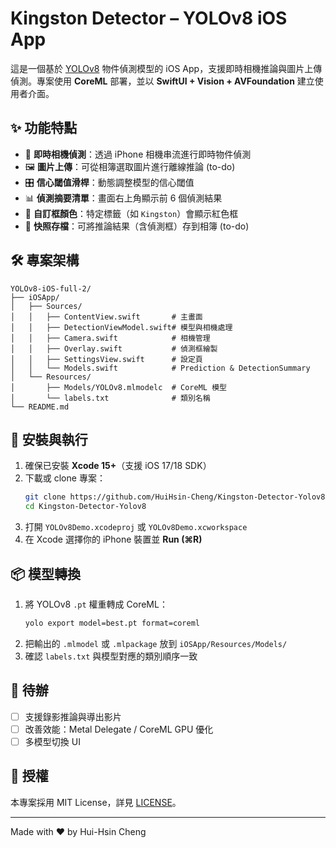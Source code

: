 # Kingston Detector – YOLOv8 iOS App

這是一個基於 [YOLOv8](https://github.com/ultralytics/ultralytics) 物件偵測模型的 iOS App，支援即時相機推論與圖片上傳偵測。專案使用 **CoreML** 部署，並以 **SwiftUI + Vision + AVFoundation** 建立使用者介面。

## ✨ 功能特點
- 📸 **即時相機偵測**：透過 iPhone 相機串流進行即時物件偵測  
- 🖼️ **圖片上傳**：可從相簿選取圖片進行離線推論 (to-do)
- 🎛️ **信心閾值滑桿**：動態調整模型的信心閾值  
- 📊 **偵測摘要清單**：畫面右上角顯示前 6 個偵測結果  
- 🎨 **自訂框顏色**：特定標籤（如 `Kingston`）會顯示紅色框  
- 💾 **快照存檔**：可將推論結果（含偵測框）存到相簿 (to-do)

## 🛠️ 專案架構
```
YOLOv8-iOS-full-2/
├── iOSApp/
│   ├── Sources/
│   │   ├── ContentView.swift       # 主畫面
│   │   ├── DetectionViewModel.swift# 模型與相機處理
│   │   ├── Camera.swift            # 相機管理
│   │   ├── Overlay.swift           # 偵測框繪製
│   │   ├── SettingsView.swift      # 設定頁
│   │   └── Models.swift            # Prediction & DetectionSummary
│   └── Resources/
│       ├── Models/YOLOv8.mlmodelc  # CoreML 模型
│       └── labels.txt              # 類別名稱
└── README.md
```

## 🚀 安裝與執行
1. 確保已安裝 **Xcode 15+**（支援 iOS 17/18 SDK）  
2. 下載或 clone 專案：
   ```bash
   git clone https://github.com/HuiHsin-Cheng/Kingston-Detector-Yolov8.git
   cd Kingston-Detector-Yolov8
   ```
3. 打開 `YOLOv8Demo.xcodeproj` 或 `YOLOv8Demo.xcworkspace`  
4. 在 Xcode 選擇你的 iPhone 裝置並 **Run (⌘R)**  

## 📦 模型轉換
1. 將 YOLOv8 `.pt` 權重轉成 CoreML：
   ```bash
   yolo export model=best.pt format=coreml
   ```
2. 把輸出的 `.mlmodel` 或 `.mlpackage` 放到 `iOSApp/Resources/Models/`  
3. 確認 `labels.txt` 與模型對應的類別順序一致  

## 📝 待辦
- [ ] 支援錄影推論與導出影片  
- [ ] 改善效能：Metal Delegate / CoreML GPU 優化  
- [ ] 多模型切換 UI  

## 📄 授權
本專案採用 MIT License，詳見 [LICENSE](LICENSE)。

---
Made with ❤️ by Hui-Hsin Cheng
